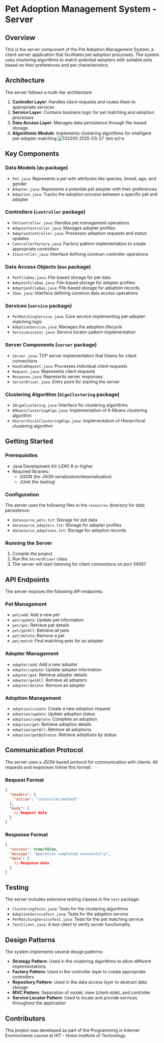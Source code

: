 # Pet Adoption Management System - Server

## Overview

This is the server component of the Pet Adoption Management System, a client-server application that facilitates pet adoption processes. The system uses clustering algorithms to match potential adopters with suitable pets based on their preferences and pet characteristics.

## Architecture

The server follows a multi-tier architecture:

1. **Controller Layer**: Handles client requests and routes them to appropriate services
2. **Service Layer**: Contains business logic for pet matching and adoption processes
3. **Data Access Layer**: Manages data persistence through file-based storage
4. **Algorithmic Module**: Implements clustering algorithms for intelligent pet-adopter matching
![צילום מסך 2025-03-27 133200](https://github.com/user-attachments/assets/d0e05bc2-8fdd-45d5-a873-a94980f77e07)


## Key Components

### Data Models (`dm` package)
- `Pet.java`: Represents a pet with attributes like species, breed, age, and gender
- `Adopter.java`: Represents a potential pet adopter with their preferences
- `Adoption.java`: Tracks the adoption process between a specific pet and adopter

### Controllers (`controller` package)
- `PetController.java`: Handles pet management operations
- `AdopterController.java`: Manages adopter profiles
- `AdoptionController.java`: Processes adoption requests and status updates
- `ControllerFactory.java`: Factory pattern implementation to create appropriate controllers
- `IController.java`: Interface defining common controller operations

### Data Access Objects (`dao` package)
- `PetFileDao.java`: File-based storage for pet data
- `AdopterFileDao.java`: File-based storage for adopter profiles
- `AdoptionFileDao.java`: File-based storage for adoption records
- `IDao.java`: Interface defining common data access operations

### Services (`service` package)
- `PetMatchingService.java`: Core service implementing pet-adopter matching logic
- `AdoptionService.java`: Manages the adoption lifecycle
- `ServiceLocator.java`: Service locator pattern implementation

### Server Components (`server` package)
- `Server.java`: TCP server implementation that listens for client connections
- `HandleRequest.java`: Processes individual client requests
- `Request.java`: Represents client requests
- `Response.java`: Represents server responses
- `ServerDriver.java`: Entry point for starting the server

### Clustering Algorithm (`AlgoClustering` package)
- `IAlgoClustering.java`: Interface for clustering algorithms
- `KMeansClusteringAlgo.java`: Implementation of K-Means clustering algorithm
- `HierarchicalClusteringAlgo.java`: Implementation of Hierarchical clustering algorithm

## Getting Started

### Prerequisites
- Java Development Kit (JDK) 8 or higher
- Required libraries:
  - GSON (for JSON serialization/deserialization)
  - JUnit (for testing)

### Configuration
The server uses the following files in the `resources` directory for data persistence:
- `datasource_pets.txt`: Storage for pet data
- `datasource_adopters.txt`: Storage for adopter profiles
- `datasource_adoptions.txt`: Storage for adoption records

### Running the Server
1. Compile the project
2. Run the `ServerDriver` class
3. The server will start listening for client connections on port 34567

## API Endpoints

The server exposes the following API endpoints:

### Pet Management
- `pet/add`: Add a new pet
- `pet/update`: Update pet information
- `pet/get`: Retrieve pet details
- `pet/getAll`: Retrieve all pets
- `pet/delete`: Remove a pet
- `pet/match`: Find matching pets for an adopter

### Adopter Management
- `adopter/add`: Add a new adopter
- `adopter/update`: Update adopter information
- `adopter/get`: Retrieve adopter details
- `adopter/getAll`: Retrieve all adopters
- `adopter/delete`: Remove an adopter

### Adoption Management
- `adoption/create`: Create a new adoption request
- `adoption/update`: Update adoption status
- `adoption/complete`: Complete an adoption
- `adoption/get`: Retrieve adoption details
- `adoption/getAll`: Retrieve all adoptions
- `adoption/getByStatus`: Retrieve adoptions by status

## Communication Protocol

The server uses a JSON-based protocol for communication with clients. All requests and responses follow this format:

### Request Format
```json
{
  "headers": {
    "action": "controller/method"
  },
  "body": {
    // Request data
  }
}
```

### Response Format
```json
{
  "success": true/false,
  "message": "Operation completed successfully",
  "data": {
    // Response data
  }
}
```

## Testing

The server includes extensive testing classes in the `test` package:
- `ClusteringTests.java`: Tests for the clustering algorithms
- `AdoptionServiceTest.java`: Tests for the adoption service
- `PetMatchingServiceTest.java`: Tests for the pet matching service
- `TestClient.java`: A test client to verify server functionality

## Design Patterns

The system implements several design patterns:
- **Strategy Pattern**: Used in the clustering algorithms to allow different implementations
- **Factory Pattern**: Used in the controller layer to create appropriate controllers
- **Repository Pattern**: Used in the data access layer to abstract data storage
- **MVC Pattern**: Separation of model, view (client-side), and controller
- **Service Locator Pattern**: Used to locate and provide services throughout the application

## Contributors

This project was developed as part of the Programming in Internet Environments course at HIT - Holon Institute of Technology.
